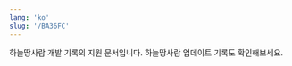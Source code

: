 ```yaml
---
lang: 'ko'
slug: '/BA36FC'
---
```


하늘땅사람 개발 기록의 지원 문서입니다.
하늘땅사람 업데이트 기록도 확인해보세요.

<head>
  <html lang="ko-KR"/>
</head>
